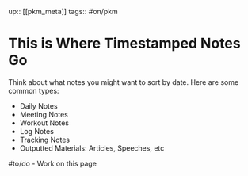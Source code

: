 up:: [[pkm_meta]]
tags:: #on/pkm

# This is Where Timestamped Notes Go

Think about what notes you might want to sort by date. Here are some common types:

- Daily Notes
- Meeting Notes
- Workout Notes
- Log Notes
- Tracking Notes
- Outputted Materials: Articles, Speeches, etc

#to/do - Work on this page
